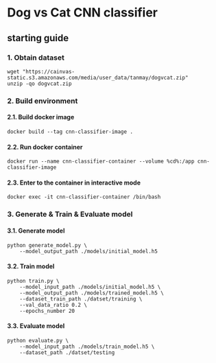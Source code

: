 # Dog vs Cat CNN classifier


## starting guide

### 1. Obtain dataset
```shell script
wget "https://cainvas-static.s3.amazonaws.com/media/user_data/tanmay/dogvcat.zip"
unzip -qo dogvcat.zip
```


### 2. Build environment

#### 2.1. Build docker image
```shell script
docker build --tag cnn-classifier-image .
```

#### 2.2. Run docker container
```shell script
docker run --name cnn-classifier-container --volume %cd%:/app cnn-classifier-image
```

#### 2.3. Enter to the container in interactive mode
```shell script
docker exec -it cnn-classifier-container /bin/bash
```


### 3. Generate & Train & Evaluate model

#### 3.1. Generate model
```shell script
python generate_model.py \
    --model_output_path ./models/initial_model.h5
```

#### 3.2. Train model
```shell script
python train.py \
    --model_input_path ./models/initial_model.h5 \
    --model_output_path ./models/trained_model.h5 \
    --dataset_train_path ./datset/training \
    --val_data_ratio 0.2 \
    --epochs_number 20
```

#### 3.3. Evaluate model
```shell script
python evaluate.py \
    --model_input_path ./models/train_model.h5 \
    --dataset_path ./datset/testing
```